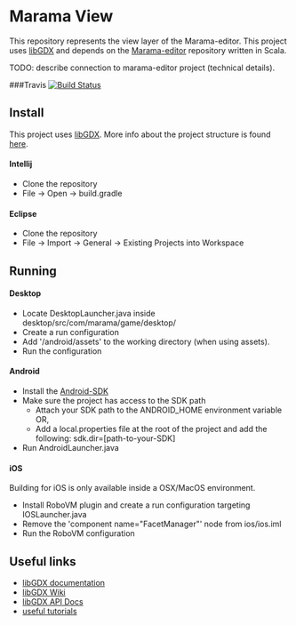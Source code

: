 # Marama View

This repository represents the view layer of the Marama-editor. This project uses [libGDX](https://libgdx.badlogicgames.com/) and depends on the [Marama-editor](https://github.com/chide-marama/marama-editor) repository written in Scala.

TODO: describe connection to marama-editor project (technical details).

###Travis
[![Build Status](https://travis-ci.org/LuneCoding/marama-view.png)](https://travis-ci.org/LuneCoding/marama-view)
## Install
This project uses [libGDX](https://libgdx.badlogicgames.com/). More info about the project structure is found [here](https://github.com/libgdx/libgdx/wiki/Project-Setup-Gradle#project-layout).

#### Intellij
- Clone the repository
- File -> Open -> build.gradle

#### Eclipse
- Clone the repository
- File -> Import -> General -> Existing Projects into Workspace

## Running
#### Desktop
- Locate DesktopLauncher.java inside desktop/src/com/marama/game/desktop/ 
- Create a run configuration
- Add '/android/assets' to the working directory (when using assets).
- Run the configuration

#### Android

- Install the [Android-SDK](https://developer.android.com/studio/)
- Make sure the project has access to the SDK path
  - Attach your SDK path to the ANDROID_HOME environment variable OR,
  - Add a local.properties file at the root of the project and add the following: sdk.dir=[path-to-your-SDK]
- Run AndroidLauncher.java

#### iOS
Building for iOS is only available inside a OSX/MacOS environment. 
- Install RoboVM plugin and create a run configuration targeting IOSLauncher.java
- Remove the 'component name="FacetManager"' node from ios/ios.iml
- Run the RoboVM configuration

## Useful links

- [libGDX documentation](https://libgdx.badlogicgames.com/documentation/)
- [libGDX Wiki](https://github.com/libgdx/libgdx/wiki) 
- [libGDX API Docs](https://libgdx.badlogicgames.com/nightlies/docs/api/)
- [useful tutorials](https://xoppa.github.io/blog/basic-3d-using-libgdx/)

